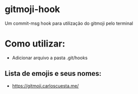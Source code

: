 # gitmoji-hook
Um commit-msg hook para utilização do gitmoji pelo terminal

# Como utilizar:
 - Adicionar arquivo a pasta .git/hooks

## Lista de emojis e seus nomes:
 - https://gitmoji.carloscuesta.me/
